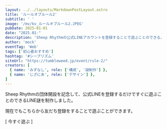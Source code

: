 ```yaml
---
layout: ../../layouts/MarkdownPostLayout.astro
title: 'ルールオブルール2'
subtitle: ' '
image: '/mv/kv_ルールオブルール2.JPEG'
pubDate: 2025-01-01
date: "2025.01-"
description: 'Sheep Rhythmの公式LINEアカウントを登録することで遊ぶことのできる、団体開設を記念するLINE謎です。'
author: 'mock'
eventTag: 'Web'
tags: ['初心者おすすめ']
hashtag: '#シープリズム'
siteUrl: "https://tumbleweed.jp/event/rule-2/"
creators: [
  { name: 'みずなし', role: ['構成', '謎制作'] },
  { name: 'じざにあ', role: ['デザイン'] },
]
---
```

Sheep Rhythmの団体開設を記念して、公式LINEを登録するだけですぐに遊ぶことのできるLINE謎を制作しました。

現在でもこちらから友だち登録をすることで遊ぶことができます。

[ 今すぐ遊ぶ ]
